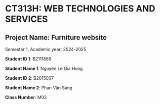 # CT313H: WEB TECHNOLOGIES AND SERVICES

## Project Name: Furniture website

Semester 1, Academic year: 2024-2025

**Student ID 1**: B2111886

**Student Name 1**: Nguyen Le Gia Hung

**Student ID 2**: B2015007

**Student Name 2**: Phan Văn Sang

**Class Number**: M03


